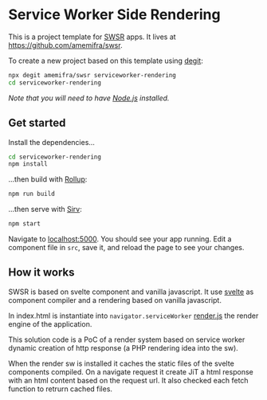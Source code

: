 
# Service Worker Side Rendering

This is a project template for [SWSR](https://swsr.it) apps. It lives at https://github.com/amemifra/swsr.

To create a new project based on this template using [degit](https://github.com/Rich-Harris/degit):

```bash
npx degit amemifra/swsr serviceworker-rendering
cd serviceworker-rendering
```

*Note that you will need to have [Node.js](https://nodejs.org) installed.*


## Get started

Install the dependencies...

```bash
cd serviceworker-rendering
npm install
```

...then build with [Rollup](https://rollupjs.org):

```bash
npm run build
```

...then serve with [Sirv](https://www.npmjs.com/package/sirv):

```bash
npm start
```

Navigate to [localhost:5000](http://localhost:5000). You should see your app running. Edit a component file in `src`, save it, and reload the page to see your changes.

## How it works

SWSR is based on svelte component and vanilla javascript. It use [svelte](https://svelte.dev) as component compiler and a rendering based on vanilla javascript.

In index.html is instantiate into `navigator.serviceWorker` [render.js](https://github.com/amemifra/swsr/blob/master/public/render.js) the render engine of the application.

This solution code is a PoC of a render system based on service worker dynamic creation of http response (a PHP rendering idea into the sw).

When the render sw is installed it caches the static files of the svelte components compiled. On a navigate request it create JiT a html response with an html content based on the request url. It also checked each fetch function to retrurn cached files.

